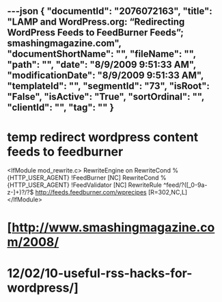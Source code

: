 ---json
{
  "documentId": "2076072163",
  "title": "LAMP and WordPress.org: “Redirecting WordPress Feeds to FeedBurner Feeds”; smashingmagazine.com",
  "documentShortName": "",
  "fileName": "",
  "path": "",
  "date": "8/9/2009 9:51:33 AM",
  "modificationDate": "8/9/2009 9:51:33 AM",
  "templateId": "",
  "segmentId": "73",
  "isRoot": "False",
  "isActive": "True",
  "sortOrdinal": "",
  "clientId": "",
  "tag": ""
}
---

# temp redirect wordpress content feeds to feedburner
&lt;IfModule mod_rewrite.c&gt;
 RewriteEngine on
 RewriteCond %{HTTP_USER_AGENT} !FeedBurner    [NC]
 RewriteCond %{HTTP_USER_AGENT} !FeedValidator [NC]
 RewriteRule ^feed/?([_0-9a-z-]+)?/?$ http://feeds.feedburner.com/wprecipes [R=302,NC,L]
&lt;/IfModule&gt;

# [http://www.smashingmagazine.com/2008/
#    12/02/10-useful-rss-hacks-for-wordpress/]

